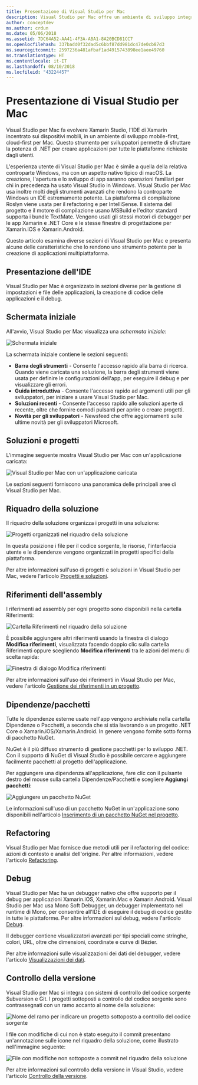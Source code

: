 ```yaml
---
title: Presentazione di Visual Studio per Mac
description: Visual Studio per Mac offre un ambiente di sviluppo integrato per creare applicazioni .NET in macOS, inclusi siti Web ASP.NET Core e progetti Xamarin per iOS, Android, Mac e Xamarin.Forms.
author: conceptdev
ms.author: crdun
ms.date: 05/06/2018
ms.assetid: 7DC64A52-AA41-4F3A-A8A1-8A20BCD81CC7
ms.openlocfilehash: 337badd0f32dad5c6bbf87dd981dc47de0cb87d3
ms.sourcegitcommit: 2597236a481afbaf1ad4915743898ee1aee49760
ms.translationtype: HT
ms.contentlocale: it-IT
ms.lasthandoff: 08/10/2018
ms.locfileid: "43224457"
---
```

# <a name="visual-studio-for-mac-tour"></a>Presentazione di Visual Studio per Mac

Visual Studio per Mac fa evolvere Xamarin Studio, l'IDE di Xamarin incentrato sui dispositivi mobili, in un ambiente di sviluppo mobile-first, cloud-first per Mac. Questo strumento per sviluppatori permette di sfruttare la potenza di .NET per creare applicazioni per tutte le piattaforme richieste dagli utenti.

L'esperienza utente di Visual Studio per Mac è simile a quella della relativa controparte Windows, ma con un aspetto nativo tipico di macOS. La creazione, l'apertura e lo sviluppo di app saranno operazioni familiari per chi in precedenza ha usato Visual Studio in Windows. Visual Studio per Mac usa inoltre molti degli strumenti avanzati che rendono la controparte Windows un IDE estremamente potente. La piattaforma di compilazione Roslyn viene usata per il refactoring e per IntelliSense. Il sistema del progetto e il motore di compilazione usano MSBuild e l'editor standard supporta i bundle TextMate. Vengono usati gli stessi motori di debugger per le app Xamarin e .NET Core e le stesse finestre di progettazione per Xamarin.iOS e Xamarin.Android.

Questo articolo esamina diverse sezioni di Visual Studio per Mac e presenta alcune delle caratteristiche che lo rendono uno strumento potente per la creazione di applicazioni multipiattaforma.

## <a name="ide-tour"></a>Presentazione dell'IDE

Visual Studio per Mac è organizzato in sezioni diverse per la gestione di impostazioni e file delle applicazioni, la creazione di codice delle applicazioni e il debug.

## <a name="welcome-screen"></a>Schermata iniziale

All'avvio, Visual Studio per Mac visualizza una *schermata iniziale*:

![Schermata iniziale](media/ide-tour-image1.png)

La schermata iniziale contiene le sezioni seguenti:

- **Barra degli strumenti** - Consente l'accesso rapido alla barra di ricerca. Quando viene caricata una soluzione, la barra degli strumenti viene usata per definire le configurazioni dell'app, per eseguire il debug e per visualizzare gli errori.
- **Guida introduttiva** - Consente l'accesso rapido ad argomenti utili per gli sviluppatori, per iniziare a usare Visual Studio per Mac.
- **Soluzioni recenti** - Consente l'accesso rapido alle soluzioni aperte di recente, oltre che fornire comodi pulsanti per aprire o creare progetti.
- **Novità per gli sviluppatori** - Newsfeed che offre aggiornamenti sulle ultime novità per gli sviluppatori Microsoft.

## <a name="solutions-and-projects"></a>Soluzioni e progetti

L'immagine seguente mostra Visual Studio per Mac con un'applicazione caricata:

![Visual Studio per Mac con un'applicazione caricata](media/ide-tour-image17.png)

Le sezioni seguenti forniscono una panoramica delle principali aree di Visual Studio per Mac.

## <a name="solution-pad"></a>Riquadro della soluzione

Il riquadro della soluzione organizza i progetti in una soluzione:

![Progetti organizzati nel riquadro della soluzione](media/ide-tour-image18.png)

In questa posizione i file per il codice sorgente, le risorse, l'interfaccia utente e le dipendenze vengono organizzati in progetti specifici della piattaforma.

Per altre informazioni sull'uso di progetti e soluzioni in Visual Studio per Mac, vedere l'articolo [Progetti e soluzioni](projects-and-solutions.md).

## <a name="assembly-references"></a>Riferimenti dell'assembly
 
I riferimenti ad assembly per ogni progetto sono disponibili nella cartella Riferimenti:

![Cartella Riferimenti nel riquadro della soluzione](media/ide-tour-image19.png)

È possibile aggiungere altri riferimenti usando la finestra di dialogo **Modifica riferimenti**, visualizzata facendo doppio clic sulla cartella Riferimenti oppure scegliendo **Modifica riferimenti** tra le azioni del menu di scelta rapida:
 
![Finestra di dialogo Modifica riferimenti](media/ide-tour-image20.png)

Per altre informazioni sull'uso dei riferimenti in Visual Studio per Mac, vedere l'articolo [Gestione dei riferimenti in un progetto](managing-references-in-a-project.md).

## <a name="dependencies--packages"></a>Dipendenze/pacchetti

Tutte le dipendenze esterne usate nell'app vengono archiviate nella cartella Dipendenze o Pacchetti, a seconda che si stia lavorando a un progetto .NET Core o Xamarin.iOS/Xamarin.Android. In genere vengono fornite sotto forma di pacchetto NuGet.

NuGet è il più diffuso strumento di gestione pacchetti per lo sviluppo .NET. Con il supporto di NuGet di Visual Studio è possibile cercare e aggiungere facilmente pacchetti al progetto dell'applicazione.

Per aggiungere una dipendenza all'applicazione, fare clic con il pulsante destro del mouse sulla cartella Dipendenze/Pacchetti e scegliere **Aggiungi pacchetti**:

![Aggiungere un pacchetto NuGet](media/ide-tour-image21.png)

Le informazioni sull'uso di un pacchetto NuGet in un'applicazione sono disponibili nell'articolo [Inserimento di un pacchetto NuGet nel progetto](nuget-walkthrough.md).

## <a name="refactoring"></a>Refactoring

Visual Studio per Mac fornisce due metodi utili per il refactoring del codice: azioni di contesto e analisi dell'origine. Per altre informazioni, vedere l'articolo [Refactoring](refactoring.md).

## <a name="debugging"></a>Debug

Visual Studio per Mac ha un debugger nativo che offre supporto per il debug per applicazioni Xamarin.iOS, Xamarin.Mac e Xamarin.Android. Visual Studio per Mac usa Mono Soft Debugger, un debugger implementato nel runtime di Mono, per consentire all'IDE di eseguire il debug di codice gestito in tutte le piattaforme. Per altre informazioni sul debug, vedere l'articolo [Debug](debugging.md).

Il debugger contiene visualizzatori avanzati per tipi speciali come stringhe, colori, URL, oltre che dimensioni, coordinate e curve di Bézier.

Per altre informazioni sulle visualizzazioni dei dati del debugger, vedere l'articolo [Visualizzazioni dei dati](data-visualizations.md).

## <a name="version-control"></a>Controllo della versione

Visual Studio per Mac si integra con sistemi di controllo del codice sorgente Subversion e Git. I progetti sottoposti a controllo del codice sorgente sono contrassegnati con un ramo accanto al nome della soluzione: 

![Nome del ramo per indicare un progetto sottoposto a controllo del codice sorgente](media/ide-tour-image22.png)

I file con modifiche di cui non è stato eseguito il commit presentano un'annotazione sulle icone nel riquadro della soluzione, come illustrato nell'immagine seguente:

![File con modifiche non sottoposte a commit nel riquadro della soluzione](media/ide-tour-image23.png)

Per altre informazioni sul controllo della versione in Visual Studio, vedere l'articolo [Controllo della versione](version-control.md).